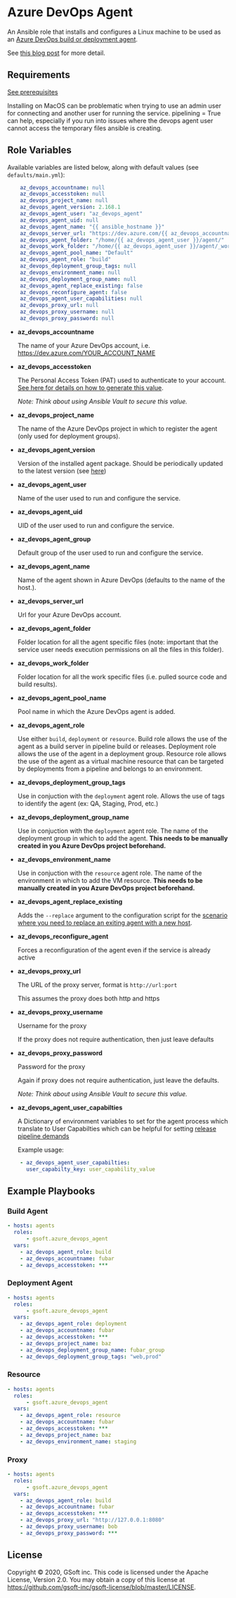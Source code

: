 # Azure DevOps Agent

An Ansible role that installs and configures a Linux machine to be used as an [Azure DevOps build or deployment agent](https://docs.microsoft.com/en-us/azure/devops/pipelines/agents/v2-linux?view=azure-devops).

See [this blog post](https://medium.com/gsoft-tech/easily-configuring-an-azure-devops-agent-with-ansible-fb9cb0f98b73) for more detail.

## Requirements

[See prerequisites](https://github.com/Microsoft/azure-pipelines-agent/blob/master/docs/start/envlinux.md)

Installing on MacOS can be problematic when trying to use an admin user for connecting and another user for running the service.
pipelining = True can help, especially if you run into issues where the devops agent user cannot access the temporary files ansible is creating.

## Role Variables

Available variables are listed below, along with default values (see `defaults/main.yml`):

```yaml
    az_devops_accountname: null
    az_devops_accesstoken: null
    az_devops_project_name: null
    az_devops_agent_version: 2.168.1
    az_devops_agent_user: "az_devops_agent"
    az_devops_agent_uid: null
    az_devops_agent_name: "{{ ansible_hostname }}"
    az_devops_server_url: "https://dev.azure.com/{{ az_devops_accountname }}"
    az_devops_agent_folder: "/home/{{ az_devops_agent_user }}/agent/"
    az_devops_work_folder: "/home/{{ az_devops_agent_user }}/agent/_work"
    az_devops_agent_pool_name: "Default"
    az_devops_agent_role: "build"
    az_devops_deployment_group_tags: null
    az_devops_environment_name: null
    az_devops_deployment_group_name: null
    az_devops_agent_replace_existing: false
    az_devops_reconfigure_agent: false
    az_devops_agent_user_capabilities: null
    az_devops_proxy_url: null
    az_devops_proxy_username: null
    az_devops_proxy_password: null
```

- **az_devops_accountname**

  The name of your Azure DevOps account, i.e. https://dev.azure.com/YOUR_ACCOUNT_NAME

- **az_devops_accesstoken**

  The Personal Access Token (PAT) used to authenticate to your account. [See here for details on how to generate this value](https://docs.microsoft.com/en-us/azure/devops/pipelines/agents/v2-linux?view=vsts#authenticate-with-a-personal-access-token-pat).

  _Note: Think about using Ansible Vault to secure this value._

- **az_devops_project_name**

  The name of the Azure DevOps project in which to register the agent (only used for deployment groups).

- **az_devops_agent_version**

  Version of the installed agent package. Should be periodically updated to the latest version (see [here](https://docs.microsoft.com/en-us/azure/devops/pipelines/agents/v2-linux?view=vsts#download-and-configure-the-agent))

- **az_devops_agent_user**

  Name of the user used to run and configure the service.

- **az_devops_agent_uid**

  UID of the user used to run and configure the service.

- **az_devops_agent_group**

  Default group of the user used to run and configure the service.

- **az_devops_agent_name**

  Name of the agent shown in Azure DevOps (defaults to the name of the host.).

- **az_devops_server_url**

  Url for your Azure DevOps account.

- **az_devops_agent_folder**

  Folder location for all the agent specific files (note: important that the service user needs execution permissions on all the files in this folder).

- **az_devops_work_folder**

  Folder location for all the work specific files (i.e. pulled source code and build results).

- **az_devops_agent_pool_name**

  Pool name in which the Azure DevOps agent is added.

- **az_devops_agent_role**

  Use either `build`, `deployment` or `resource`. Build role allows the use of the agent as a build server in pipeline build or releases. Deployment role allows the use of the agent in a deployment group. Resource role allows the use of the agent as a virtual machine resource that can be targeted by deployments from a pipeline and belongs to an environment.

- **az_devops_deployment_group_tags**

  Use in conjuction with the `deployment` agent role. Allows the use of tags to identify the agent (ex: QA, Staging, Prod, etc.)

- **az_devops_deployment_group_name**

  Use in conjuction with the `deployment` agent role. The name of the deployment group in which to add the agent.  **This needs to be manually created in you Azure DevOps project beforehand.**

- **az_devops_environment_name**

  Use in conjuction with the `resource` agent role. The name of the environment in which to add the VM resource.  **This needs to be manually created in you Azure DevOps project beforehand.**

- **az_devops_agent_replace_existing**

  Adds the `--replace` argument to the configuration script for the [scenario where you need to replace an exiting agent with a new host](https://docs.microsoft.com/en-us/azure/devops/pipelines/agents/v2-linux?view=azure-devops#pool-and-agent-names).

- **az_devops_reconfigure_agent**

  Forces a reconfiguration of the agent even if the service is already active

- **az_devops_proxy_url**

  The URL of the proxy server, format is `http://url:port`

  This assumes the proxy does both http and https

- **az_devops_proxy_username**

  Username for the proxy

  If the proxy does not require authentication, then just leave defaults

- **az_devops_proxy_password**

  Password for the proxy

  Again if proxy does not require authentication, just leave the defaults.

  _Note: Think about using Ansible Vault to secure this value._

- **az_devops_agent_user_capabilties**

  A Dictionary of environment variables to set for the agent process which translate to User Capabilties which can be helpful for setting [release pipeline demands](https://docs.microsoft.com/en-us/azure/devops/pipelines/process/demands?view=azure-devops&tabs=yaml)

  Example usage:

```yaml
    - az_devops_agent_user_capabilties:
      user_capabilty_key: user_capability_value
```

## Example Playbooks

### Build Agent

```yaml
- hosts: agents
  roles:
      - gsoft.azure_devops_agent
  vars:
    - az_devops_agent_role: build
    - az_devops_accountname: fubar
    - az_devops_accesstoken: ***
```

### Deployment Agent

```yaml
- hosts: agents
  roles:
      - gsoft.azure_devops_agent
  vars:
    - az_devops_agent_role: deployment
    - az_devops_accountname: fubar
    - az_devops_accesstoken: ***
    - az_devops_project_name: baz
    - az_devops_deployment_group_name: fubar_group
    - az_devops_deployment_group_tags: "web,prod"
```

### Resource

```yaml
- hosts: agents
  roles:
      - gsoft.azure_devops_agent
  vars:
    - az_devops_agent_role: resource
    - az_devops_accountname: fubar
    - az_devops_accesstoken: ***
    - az_devops_project_name: baz
    - az_devops_environment_name: staging
```

### Proxy

```yaml
- hosts: agents
  roles:
      - gsoft.azure_devops_agent
  vars:
    - az_devops_agent_role: build
    - az_devops_accountname: fubar
    - az_devops_accesstoken: ***
    - az_devops_proxy_url: "http://127.0.0.1:8080"
    - az_devops_proxy_username: bob
    - az_devops_proxy_password: ***
```

## License

Copyright © 2020, GSoft inc. This code is licensed under the Apache License, Version 2.0. You may obtain a copy of this license at https://github.com/gsoft-inc/gsoft-license/blob/master/LICENSE.
